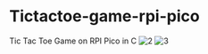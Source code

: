 # Tictactoe-game-rpi-pico
Tic Tac Toe Game  on RPI Pico in C
![2](https://github.com/Ruknuddinasrari/Tictactoe-game-rpi-pico/assets/49069833/aae0dcda-ff30-4c2f-b1ec-134261c67340)
![3](https://github.com/Ruknuddinasrari/Tictactoe-game-rpi-pico/assets/49069833/89a2ae70-c501-4284-b869-6a57173a8487)
